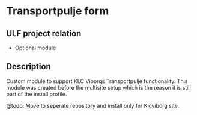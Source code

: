 # Transportpulje form
## ULF project relation
- Optional module

## Description
Custom module to support KLC Viborgs Transportpulje functionality.
This module was created before the multisite setup which is the reason it is
still part of the install profile.

@todo: Move to seperate repository and install only for Klcviborg site.